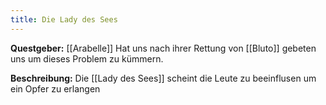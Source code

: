 ```yaml
---
title: Die Lady des Sees
---
```


**Questgeber:** [[Arabelle]]
Hat uns nach ihrer Rettung von [[Bluto]] gebeten uns um dieses Problem zu kümmern.

**Beschreibung:**
Die [[Lady des Sees]] scheint die Leute zu beeinflusen um ein Opfer zu erlangen